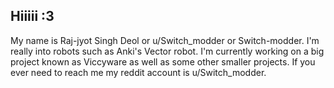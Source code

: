 ## Hiiiii :3
My name is Raj-jyot Singh Deol or u/Switch_modder or Switch-modder. I'm really into robots such as Anki's Vector robot. I'm currently working on a big project known as Viccyware as well as some other smaller projects. 
If you ever need to reach me my reddit account is u/Switch_modder.
<!--
**Switch-modder/Switch-modder** is a ✨ _special_ ✨ repository because its `README.md` (this file) appears on your GitHub profile.

Here are some ideas to get you started:

- 🔭 I’m currently working on ...
- 🌱 I’m currently learning ...
- 👯 I’m looking to collaborate on ...
- 🤔 I’m looking for help with ...
- 💬 Ask me about ...
- 📫 How to reach me: ...
- 😄 Pronouns: ...
- ⚡ Fun fact: ...
-->
